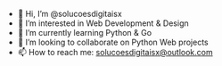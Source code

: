 - 👋 Hi, I’m @solucoesdigitaisx
- 👀 I’m interested in Web Development & Design
- 🌱 I’m currently learning Python & Go
- 💞️ I’m looking to collaborate on Python Web projects
- 📫 How to reach me: solucoesdigitaisx@outlook.com

<!---
solucoesdigitaisx/solucoesdigitaisx is a ✨ special ✨ repository because its `README.md` (this file) appears on your GitHub profile.
You can click the Preview link to take a look at your changes.
--->
